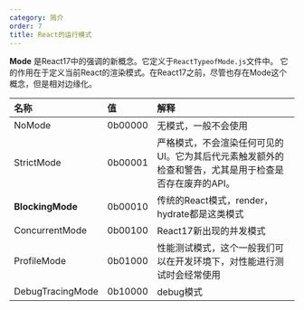 ```yaml
---
category: 简介
order: 7
title: React的运行模式
---
```


**Mode** 是React17中的强调的新概念。它定义于`ReactTypeofMode.js`文件中。 它的作用在于定义当前React的渲染模式。在React17之前，尽管也存在Mode这个概念，但是相对边缘化。

| 名称             | 值      | 解释                                                                                                   |
| :--------------- | :------ | :----------------------------------------------------------------------------------------------------- |
| NoMode           | 0b00000 | 无模式，一般不会使用                                                                                   |
| StrictMode       | 0b00001 | 严格模式，不会渲染任何可见的 UI。它为其后代元素触发额外的检查和警告，尤其是用于检查是否存在废弃的API。 |
| **BlockingMode** | 0b00010 | 传统的React模式，render，hydrate都是这类模式                                                           |
| ConcurrentMode   | 0b00100 | React17新出现的并发模式                                                                                |
| ProfileMode      | 0b01000 | 性能测试模式，这个一般我们可以在开发环境下，对性能进行测试时会经常使用                                 |
| DebugTracingMode | 0b10000 | debug模式                                                                                              |

